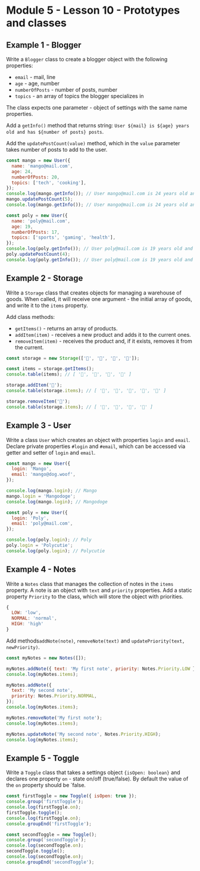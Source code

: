 # Module 5 - Lesson 10 - Prototypes and classes

## Example 1 - Blogger

Write a `Blogger` class to create a blogger object with the following properties:

- `email` - mail, line
- `age` - age, number
- `numberOfPosts` - number of posts, number
- `topics` - an array of topics the blogger specializes in

The class expects one parameter - object of settings  with the same name properties.

Add a `getInfo()` method that returns string:
`User ${mail} is ${age} years old and has ${number of posts} posts`.

Add the `updatePostCount(value)` method, which in the `value` parameter takes
number of posts to add to the user.

```js
const mango = new User({
  name: 'mango@mail.com',
  age: 24,
  numberOfPosts: 20,
  topics: ['tech', 'cooking'],
});
console.log(mango.getInfo()); // User mango@mail.com is 24 years old and has 20 posts
mango.updatePostCount(5);
console.log(mango.getInfo()); // User mango@mail.com is 24 years old and has 25 posts

const poly = new User({
  name: 'poly@mail.com',
  age: 19,
  numberOfPosts: 17,
  topics: ['sports', 'gaming', 'health'],
});
console.log(poly.getInfo()); // User poly@mail.com is 19 years old and has 17 posts
poly.updatePostCount(4);
console.log(poly.getInfo()); // User poly@mail.com is 19 years old and has 21 posts
```

## Example 2 - Storagе

Write a `Storage` class that creates objects for managing a warehouse of goods.
When called, it will receive one argument - the initial array of goods, and write
it to the `items` property.

Add class methods:

- `getItems()` - returns an array of products.
- `addItem(item)` - receives a new product and adds it to the current ones.
- `removeItem(item)` - receives the product and, if it exists, removes it from the current.

```js
const storage = new Storage(['🍎', '🍋', '🍇', '🍑']);

const items = storage.getItems();
console.table(items); // [ '🍎', '🍋', '🍇', '🍑' ]

storage.addItem('🍌');
console.table(storage.items); // [ '🍎', '🍋', '🍇', '🍑', '🍌' ]

storage.removeItem('🍋');
console.table(storage.items); // [ '🍎', '🍇', '🍑', '🍌' ]
```

## Example 3 - User

Write a class `User` which creates an object with properties `login` and `email`.
Declare private properties `#login` and `#email`, which can be accessed via
getter and setter of `login` and `email`.

```js
const mango = new User({
  login: 'Mango',
  email: 'mango@dog.woof',
});

console.log(mango.login); // Mango
mango.login = 'Mangodoge';
console.log(mango.login); // Mangodoge

const poly = new User({
  login: 'Poly',
  email: 'poly@mail.com',
});

console.log(poly.login); // Poly
poly.login = 'Polycutie';
console.log(poly.login); // Polycutie
```

## Example 4 - Notes

Write a `Notes` class that manages the collection of notes in the `items` property.
A note is an object with `text` and `priority` properties. Add a static
property `Priority` to the class, which will store the object with priorities.

```js
{
  LOW: 'low',
  NORMAL: 'normal',
  HIGH: 'high'
}
```

Add methods`addNote(note)`, `removeNote(text)` and
`updatePriority(text, newPriority)`.

```js
const myNotes = new Notes([]);

myNotes.addNote({ text: 'My first note', priority: Notes.Priority.LOW });
console.log(myNotes.items);

myNotes.addNote({
  text: 'My second note',
  priority: Notes.Priority.NORMAL,
});
console.log(myNotes.items);

myNotes.removeNote('My first note');
console.log(myNotes.items);

myNotes.updateNote('My second note', Notes.Priority.HIGH);
console.log(myNotes.items);
```

## Example 5 - Toggle

Write a `Toggle` class that takes a settings object `{isOpen: boolean}` and
declares one property `on` - state on/off (true/false). By default
the value of the `on` property should be `false.

```js
const firstToggle = new Toggle({ isOpen: true });
console.group('firstToggle');
console.log(firstToggle.on);
firstToggle.toggle();
console.log(firstToggle.on);
console.groupEnd('firstToggle');

const secondToggle = new Toggle();
console.group('secondToggle');
console.log(secondToggle.on);
secondToggle.toggle();
console.log(secondToggle.on);
console.groupEnd('secondToggle');
```
